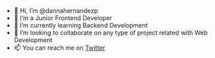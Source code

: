 - 👋 Hi, I’m @dannahernandezp
- 👀 I’m a Junior Frontend Developer
- 🌱 I’m currently learning Backend Development
- 💞️ I’m looking to collaborate on any type of project related with Web Development 
- 📫 You can reach me on [Twitter](https://twitter.com/DannaHernandezP)

<!---
dannahernandezp/dannahernandezp is a ✨ special ✨ repository because its `README.md` (this file) appears on your GitHub profile.
You can click the Preview link to take a look at your changes.
--->
